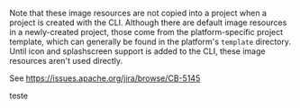 <!--
#
# Licensed to the Apache Software Foundation (ASF) under one
# or more contributor license agreements.  See the NOTICE file
# distributed with this work for additional information
# regarding copyright ownership.  The ASF licenses this file
# to you under the Apache License, Version 2.0 (the
# "License"); you may not use this file except in compliance
# with the License.  You may obtain a copy of the License at
#
# http://www.apache.org/licenses/LICENSE-2.0
#
# Unless required by applicable law or agreed to in writing,
# software distributed under the License is distributed on an
# "AS IS" BASIS, WITHOUT WARRANTIES OR CONDITIONS OF ANY
#  KIND, either express or implied.  See the License for the
# specific language governing permissions and limitations
# under the License.
#
-->

Note that these image resources are not copied into a project when a project
is created with the CLI. Although there are default image resources in a
newly-created project, those come from the platform-specific project template,
which can generally be found in the platform's `template` directory. Until
icon and splashscreen support is added to the CLI, these image resources
aren't used directly.

See https://issues.apache.org/jira/browse/CB-5145

teste
